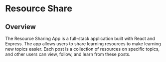 # Resource Share

## Overview

The Resource Sharing App is a full-stack application built with React and Express.
The app allows users to share learning resources to make learning new topics easier.
Each post is a collection of resources on specific topics, and other users can view, follow, and learn from these posts.
